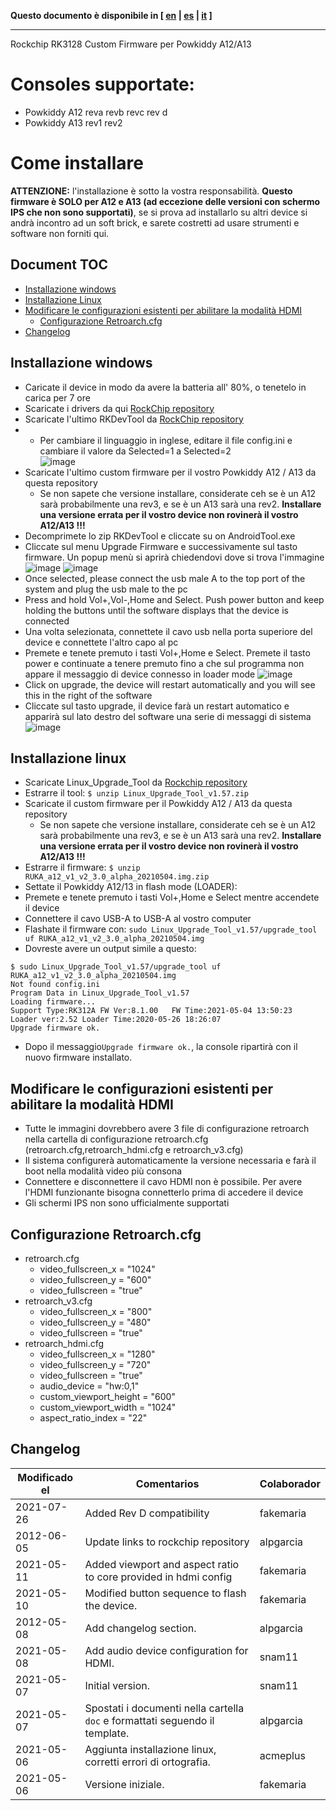 **Questo documento è disponibile in [ [en](install.md) | [es](install_es.md) | [it](install_it.md) ]**

--------
Rockchip RK3128 Custom Firmware per Powkiddy A12/A13

# Consoles supportate:

* Powkiddy A12 reva revb revc rev d
* Powkiddy A13 rev1 rev2

# Come installare

**ATTENZIONE:**
l'installazione è sotto la vostra responsabilità. **Questo firmware è SOLO per A12 e A13 (ad eccezione delle versioni con schermo IPS che non sono supportati)**, se si prova ad installarlo su altri device si andrà incontro ad un soft brick, e sarete costretti ad usare strumenti e software non forniti qui.

## Document TOC

* [Installazione windows](#installazione-windows)
* [Installazione Linux](#installazione-linux)
* [Modificare le configurazioni esistenti per abilitare la modalità HDMI](#Modificare-le-configurazioni-esistenti-per-abilitare-la-modalità-HDMI)
  - [Configurazione Retroarch.cfg](#configurazione-retroarchcfg)
* [Changelog](#changelog)

## Installazione windows

* Caricate il device in modo da avere la batteria all' 80%, o tenetelo in carica per 7 ore
* Scaricate i drivers da qui [RockChip repository](https://github.com/rockchip-linux/tools/blob/master/windows/DriverAssitant_v5.0.zip?raw=true)
* Scaricate l'ultimo RKDevTool da [RockChip repository](https://github.com/rockchip-linux/tools/tree/master/windows)
*  * Per cambiare il linguaggio in inglese, editare il file config.ini e cambiare il valore da Selected=1 a Selected=2  
   ![image](https://user-images.githubusercontent.com/67930710/117533430-1509b600-afed-11eb-8424-5f40b15c60bd.png)
* Scaricate l'ultimo custom firmware per il vostro Powkiddy A12 / A13 da questa repository
  * Se non sapete che versione installare, considerate ceh se è un A12 sarà probabilmente una rev3, e se è un A13 sarà una rev2. **Installare una versione errata per il vostro device non rovinerà il vostro A12/A13 !!!**       
* Decomprimete lo zip RKDevTool e cliccate su on AndroidTool.exe
* Cliccate sul menu Upgrade Firmware e successivamente sul tasto firmware. Un popup menù si aprirà chiedendovi dove si trova l'immagine
 ![image](https://user-images.githubusercontent.com/67930710/117165619-f07fc500-adc5-11eb-9441-e06df588ec70.png)
 ![image](https://user-images.githubusercontent.com/67930710/117165910-32107000-adc6-11eb-865f-fc88471f2cfb.png)
* Once selected, please connect the usb male A to the top port of the system and plug the usb male to the pc
* Press and hold Vol+,Vol-,Home and Select. Push power button and keep holding the buttons until the software displays that the device is connected
* Una volta selezionata, connettete il cavo usb nella porta superiore del device e connettete l'altro capo al pc
* Premete e tenete premuto i tasti Vol+,Home e Select. Premete il tasto power e continuate a tenere premuto fino a che sul programma non appare il messaggio di device connesso in loader mode
![image](https://user-images.githubusercontent.com/67930710/117166647-da263900-adc6-11eb-9d1c-29bd802a3d48.png)
* Click on upgrade, the device will restart automatically and you will see this in the right of the software
* Cliccate sul tasto upgrade, il device farà un restart automatico e apparirà sul lato destro del software una serie di messaggi di sistema
 ![image](https://user-images.githubusercontent.com/67930710/117166887-135ea900-adc7-11eb-9b39-0c9b830b5968.png)
 
 ## Installazione linux

* Scaricate Linux_Upgrade_Tool da [Rockchip repository](https://github.com/rockchip-linux/tools/blob/master/linux/Linux_Upgrade_Tool/Linux_Upgrade_Tool_v1.57.zip?raw=true)
* Estrarre il tool: ```$ unzip Linux_Upgrade_Tool_v1.57.zip```
* Scaricate il custom firmware per il Powkiddy A12 / A13 da questa repository
  * Se non sapete che versione installare, considerate ceh se è un A12 sarà probabilmente una rev3, e se è un A13 sarà una rev2. **Installare una versione errata per il vostro device non rovinerà il vostro A12/A13 !!!**           
 * Estrarre il firmware: ```$ unzip RUKA_a12_v1_v2_3.0_alpha_20210504.img.zip```
 * Settate il Powkiddy A12/13 in flash mode (LOADER):
  * Premete e tenete premuto i tasti Vol+,Home e Select mentre accendete il device
 * Connettere il cavo USB-A to USB-A al vostro computer
 * Flashate il firmware con: ```sudo Linux_Upgrade_Tool_v1.57/upgrade_tool uf RUKA_a12_v1_v2_3.0_alpha_20210504.img```
 * Dovreste avere un output simile a questo:
 ```
 $ sudo Linux_Upgrade_Tool_v1.57/upgrade_tool uf RUKA_a12_v1_v2_3.0_alpha_20210504.img
Not found config.ini
Program Data in Linux_Upgrade_Tool_v1.57
Loading firmware...
Support Type:RK312A	FW Ver:8.1.00	FW Time:2021-05-04 13:50:23
Loader ver:2.52	Loader Time:2020-05-26 18:26:07
Upgrade firmware ok.
```
* Dopo il messaggio```Upgrade firmware ok.```, la console ripartirà con il nuovo firmware installato.
 

## Modificare le configurazioni esistenti per abilitare la modalità HDMI
* Tutte le immagini dovrebbero avere 3 file di configurazione retroarch nella cartella di configurazione retroarch.cfg (retroarch.cfg,retroarch_hdmi.cfg e retroarch_v3.cfg)
* Il sistema configurerà automaticamente la versione necessaria e farà il boot nella modalità video più consona 
* Connettere e disconnettere il cavo HDMI non è possibile. Per avere l'HDMI funzionante bisogna connetterlo prima di accedere il device
* Gli schermi IPS non sono ufficialmente supportati

## Configurazione Retroarch.cfg

* retroarch.cfg
  * video_fullscreen_x = "1024"
  * video_fullscreen_y = "600"
  * video_fullscreen = "true"
* retroarch_v3.cfg
  * video_fullscreen_x = "800"
  * video_fullscreen_y = "480"
  * video_fullscreen = "true"
* retroarch_hdmi.cfg
  * video_fullscreen_x = "1280"
  * video_fullscreen_y = "720"
  * video_fullscreen = "true"
  * audio_device = "hw:0,1"
  * custom_viewport_height = "600"
  * custom_viewport_width = "1024"
  * aspect_ratio_index = "22"

## Changelog

| Modificado el | Comentarios | Colaborador |
| ------------- | ----------- | ----------- |
| 2021-07-26  | Added Rev D compatibility | fakemaria |
| 2012-06-05  | Update links to rockchip repository | alpgarcia | 
| 2021-05-11  | Added viewport and aspect ratio to core provided in hdmi config | fakemaria |
| 2021-05-10  | Modified button sequence to flash the device. | fakemaria |
| 2012-05-08  | Add changelog section. | alpgarcia |
| 2021-05-08  | Add audio device configuration for HDMI. | snam11 |
| 2021-05-07  | Initial version. | snam11 |
| 2021-05-07  | Spostati i documenti nella cartella `doc` e formattati seguendo il template. | alpgarcia |
| 2021-05-06  | Aggiunta installazione linux, corretti errori di ortografia. | acmeplus |
| 2021-05-06  | Versione iniziale. | fakemaria |
